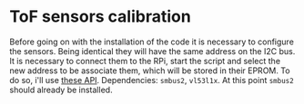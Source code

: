 # ToF sensors calibration

Before going on with the installation of the code it is necessary to configure the sensors. Being identical they will have the same address on the I2C bus. It is necessary to connect them to the RPi, start the script and select the new address to be associate them, which will be stored in their EPROM.
To do so, i'll use [these API](https://github.com/pimoroni/VL53L0X-python/tree/master/python). Dependencies: `smbus2`, `vl53l1x`. At this point `smbus2` should already be installed.